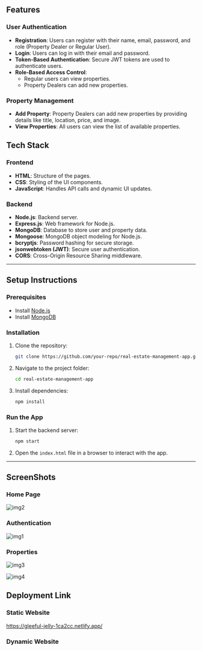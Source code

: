 ## Features

### User Authentication
- **Registration**: Users can register with their name, email, password, and role (Property Dealer or Regular User).
- **Login**: Users can log in with their email and password.
- **Token-Based Authentication**: Secure JWT tokens are used to authenticate users.
- **Role-Based Access Control**:
  - Regular users can view properties.
  - Property Dealers can add new properties.

### Property Management
- **Add Property**: Property Dealers can add new properties by providing details like title, location, price, and image.
- **View Properties**: All users can view the list of available properties.

## Tech Stack
### Frontend
- **HTML**: Structure of the pages.
- **CSS**: Styling of the UI components.
- **JavaScript**: Handles API calls and dynamic UI updates.

### Backend
- **Node.js**: Backend server.
- **Express.js**: Web framework for Node.js.
- **MongoDB**: Database to store user and property data.
- **Mongoose**: MongoDB object modeling for Node.js.
- **bcryptjs**: Password hashing for secure storage.
- **jsonwebtoken (JWT)**: Secure user authentication.
- **CORS**: Cross-Origin Resource Sharing middleware.

---

## Setup Instructions

### Prerequisites
- Install [Node.js](https://nodejs.org/)
- Install [MongoDB](https://www.mongodb.com/)

### Installation
1. Clone the repository:
   ```bash
   git clone https://github.com/your-repo/real-estate-management-app.git
   ```
2. Navigate to the project folder:
   ```bash
   cd real-estate-management-app
   ```
3. Install dependencies:
   ```bash
   npm install
   ```

### Run the App
1. Start the backend server:
   ```bash
   npm start
   ```
2. Open the `index.html` file in a browser to interact with the app.

---

## ScreenShots


### Home Page
![img2](https://github.com/user-attachments/assets/22cfdbd9-38f0-4849-ba5e-800e4c529624)

### Authentication

![img1](https://github.com/user-attachments/assets/3782f633-1225-46d2-b9cc-eb02047d9d3c)


### Properties
![img3](https://github.com/user-attachments/assets/27474721-144c-4767-8037-441ce2e25eaa)

![img4](https://github.com/user-attachments/assets/f25ccf57-2677-4252-a0d0-ef9c16c5d051)

## Deployment Link
 ### Static Website
https://gleeful-jelly-1ca2cc.netlify.app/

 ### Dynamic Website
 



